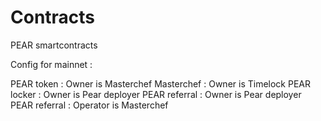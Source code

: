 # Contracts
PEAR smartcontracts

Config for mainnet :

PEAR token : Owner is Masterchef
Masterchef : Owner is Timelock
PEAR locker : Owner is Pear deployer
PEAR referral : Owner is Pear deployer
PEAR referral : Operator is Masterchef
